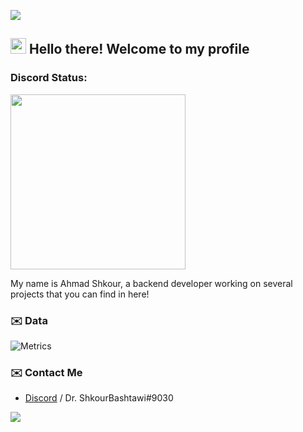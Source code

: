 ![](https://hit.yhype.me/github/profile?user_id=73717039)
## <img src="https://media.giphy.com/media/hvRJCLFzcasrR4ia7z/giphy.gif" width="25px"> Hello there! Welcome to my profile

### Discord Status: 
 <img src="https://lanyard-profile-readme.vercel.app/api/685868171755913293?borderRadius=20px&hideBadges=false" height="280">

My name is Ahmad Shkour, a backend developer working on several projects that you can find in here! 
### ✉️ Data
![Metrics](https://metrics.lecoq.io/AhmadShkour71?template=classic&isocalendar=1&languages=1&achievements=1&introduction=1&projects=1&gists=1&base=header%2C%20activity%2C%20community%2C%20repositories%2C%20metadata&base.indepth=false&base.hireable=false&base.skip=false&isocalendar=false&isocalendar.duration=half-year&languages=false&languages.limit=8&languages.threshold=0%25&languages.other=false&languages.colors=github&languages.sections=most-used&languages.indepth=false&languages.analysis.timeout=15&languages.categories=markup%2C%20programming&languages.recent.categories=markup%2C%20programming&languages.recent.load=300&languages.recent.days=14&introduction=false&introduction.title=false&achievements=false&achievements.threshold=C&achievements.secrets=false&achievements.display=detailed&achievements.limit=0&gists=false&projects=false&projects.limit=4&projects.descriptions=false&config.timezone=Africa%2FCairo&config.twemoji=true&config.octicon=true)

### ✉️ Contact Me

- [Discord](https://discord.com/users/685868171755913293) / Dr. ShkourBashtawi#9030

<img src="https://imgur.com/rilHVxA.png"/> 
